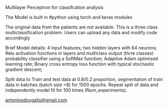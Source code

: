 Multilayer Perceptron for classifcation analysis

The Model is built in #python using torch and keras modules

The original data from the patients are not available. This is a three class multiclassification problem.
Users can upload any data and modify code accordingly

Brief Model details:
4 input features;
two hidden layers with 64 neurons; 
Relu activation functions in layers and multiclass output (thrre classes) probability classifier using a SoftMax function;
Adaptive Adam optimised learning rate; Binary cross entropy loss function with typical stochastic gradient descent;

Split data to Train and test data at 0.8/0.2 proportion, segmentation of train data in batches (batch size =8) for 1500 epochs. 
Repeat split of data and independently model fit for 100 times (Num_experiments).

antoniosdougalis@gmail.com
